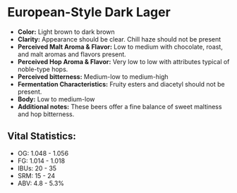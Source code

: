 # European-Style Dark Lager

- **Color:** Light brown to dark brown
- **Clarity:** Appearance should be clear. Chill haze should not be present
- **Perceived Malt Aroma & Flavor:** Low to medium with chocolate, roast, and malt aromas and flavors present.
- **Perceived Hop Aroma & Flavor:** Very low to low with attributes typical of noble-type hops.
- **Perceived bitterness:** Medium-low to medium-high
- **Fermentation Characteristics:** Fruity esters and diacetyl should not be present.
- **Body:** Low to medium-low
- **Additional notes:** These beers offer a fine balance of sweet maltiness and hop bitterness.

## Vital Statistics:

- OG: 1.048 - 1.056
- FG: 1.014 - 1.018
- IBUs: 20 - 35
- SRM: 15 - 24
- ABV: 4.8 - 5.3%
